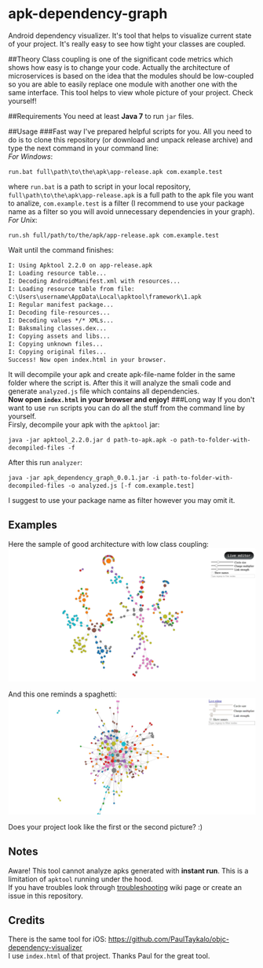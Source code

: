 # apk-dependency-graph
Android dependency visualizer. It's tool that helps to visualize current state of your project. It's really easy to see how tight your classes are coupled.

##Theory
Class coupling is one of the significant code metrics which shows how easy is to change your code. Actually the architecture of microservices is based on the idea that the modules should be low-coupled so you are able to easily replace one module with another one with the same interface. This tool helps to view whole picture of your project. Check yourself!

##Requirements
You need at least **Java 7** to run `jar` files.

##Usage
###Fast way
I've prepared helpful scripts for you. All you need to do is to clone this repository (or download and unpack release archive) and type the next command in your command line:  
*For Windows*:
```
run.bat full\path\to\the\apk\app-release.apk com.example.test
```
where `run.bat` is a path to script in your local repository, `full\path\to\the\apk\app-release.apk` is a full path to the apk file you want to analize, `com.example.test` is a filter (I recommend to use your package name as a filter so you will avoid unnecessary dependencies in your graph).  
*For Unix*:
```
run.sh full/path/to/the/apk/app-release.apk com.example.test
```
Wait until the command finishes:
```
I: Using Apktool 2.2.0 on app-release.apk
I: Loading resource table...
I: Decoding AndroidManifest.xml with resources...
I: Loading resource table from file: C:\Users\username\AppData\Local\apktool\framework\1.apk
I: Regular manifest package...
I: Decoding file-resources...
I: Decoding values */* XMLs...
I: Baksmaling classes.dex...
I: Copying assets and libs...
I: Copying unknown files...
I: Copying original files...
Success! Now open index.html in your browser.
```
It will decompile your apk and create apk-file-name folder in the same folder where the script is. After this it will analyze the smali code and generate `analyzed.js` file which contains all dependencies.   
**Now open `index.html` in your browser and enjoy!**
###Long way
If you don't want to use `run` scripts you can do all the stuff from the command line by yourself.  
Firsly, decompile your apk with the `apktool` jar:  
```
java -jar apktool_2.2.0.jar d path-to-apk.apk -o path-to-folder-with-decompiled-files -f
```
After this run `analyzer`:  
```
java -jar apk_dependency_graph_0.0.1.jar -i path-to-folder-with-decompiled-files -o analyzed.js [-f com.example.test]
```
I suggest to use your package name as filter however you may omit it. 

## Examples

Here the sample of good architecture with low class coupling:  
![Good sample](image-good-example.jpg)

And this one reminds a spaghetti:  
![Good sample](image-bad-example.jpg)

Does your project look like the first or the second picture? :)

## Notes

Aware! This tool cannot analyze apks generated with **instant run**. This is a limitation of `apktool` running under the hood.  
If you have troubles look through [troubleshooting](https://github.com/alexzaitsev/apk-dependency-graph/wiki/Troubleshooting) wiki page or create an issue in this repository.

## Credits

There is the same tool for iOS: https://github.com/PaulTaykalo/objc-dependency-visualizer   
I use `index.html` of that project. Thanks Paul for the great tool.
